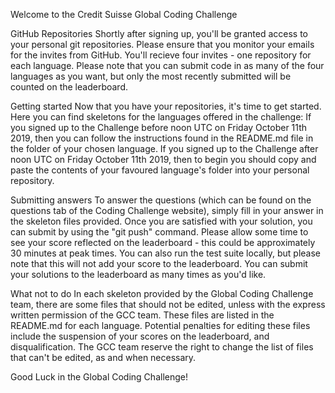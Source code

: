 
Welcome to the Credit Suisse Global Coding Challenge

GitHub Repositories
Shortly after signing up, you'll be granted access to your personal git repositories. Please ensure that you monitor your emails for the invites from GitHub. You'll recieve four invites - one repository for each language. Please note that you can submit code in as many of the four languages as you want, but only the most recently submitted will be counted on the leaderboard.

Getting started
Now that you have your repositories, it's time to get started. Here you can find skeletons for the languages offered in the challenge:
If you signed up to the Challenge before noon UTC on Friday October 11th 2019, then you can follow the instructions found in the README.md file in the folder of your chosen language.
If you signed up to the Challenge after noon UTC on Friday October 11th 2019, then to begin you should copy and paste the contents of your favoured language's folder into your personal repository.

Submitting answers
To answer the questions (which can be found on the questions tab of the Coding Challenge website), simply fill in your answer in the skeleton files provided. Once you are satisfied with your solution, you can submit by using the "git push" command. Please allow some time to see your score reflected on the leaderboard - this could be approximately 30 minutes at peak times. You can also run the test suite locally, but please note that this will not add your score to the leaderboard. You can submit your solutions to the leaderboard as many times as you'd like.

What not to do
In each skeleton provided by the Global Coding Challenge team, there are some files that should not be edited, unless with the express written permission of the GCC team. These files are listed in the README.md for each language. Potential penalties for editing these files include the suspension of your scores on the leaderboard, and disqualification. The GCC team reserve the right to change the list of files that can't be edited, as and when necessary.

Good Luck in the Global Coding Challenge!